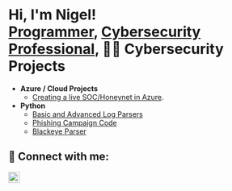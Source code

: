 <h1>Hi, I'm Nigel! <br/><a href="https://github.com/nigelamoss">Programmer</a>, <a href="https://www.linkedin.com/in/nigel-a-moss/">Cybersecurity Professional</a>, <a 
                                                                                                                                                                    
<h2>👨‍💻 Cybersecurity Projects</h2>

- <b>Azure / Cloud Projects </b>
  - [Creating a live SOC/Honeynet in Azure](https://github.com/nigelamoss/Azure-SOC).
- <b>Python</b>
  - [Basic and Advanced Log Parsers](https://github.com/nigelamoss/log_parsers)
  - [Phishing Campaign Code](https://github.com/nigelamoss/get_phished_script)
  - [Blackeye Parser](https://github.com/nigelamoss/blackeye_parser)

<h2> 🤳 Connect with me:</h2>

[<img align="left" alt="NigelMoss | LinkedIn" width="22px" src="https://cdn.jsdelivr.net/npm/simple-icons@v3/icons/linkedin.svg" />][linkedin]


[linkedin]: https://linkedin.com/in/nigel-a-moss
